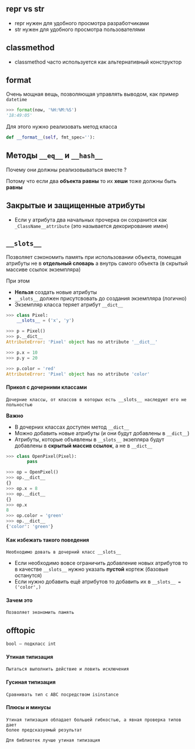 
## repr vs str

- repr нужен для удобного просмотра разработчиками
- str нужен для удобного просмотра пользователями

## classmethod

- classmethod часто используется как альтернативный конструктор

## format

Очень мощная вещь, позволяющая управлять выводом, как пример `datetime`

```python
>>> format(now, '%H:%M:%S')
'18:49:05'
```

Для этого нужно реализовать метод класса

```python
def __format__(self, fmt_spec=''):
```

## Методы `__eq__` и `__hash__`

Почему они должны реализовываться вместе ?

Потому что если два **объекта равны** то их **хеши** тоже должны быть **равны**


## Закрытые и защищенные атрибуты

- Если у атрибута два начальных прочерка он сохранится как `_ClassName__attribute` (это называется декорирование имен)


## `__slots__`
Позволяет сэкономить память при использовании объекта, помещая атрибуты не в **отдельный словарь** а внутрь самого объекта (в скрытый массиве ссылок экземпляра)

При этом
- **Нельзя** создать новые атрибуты
- `__slots__` должен присутсвовать до создания экземпляра (логично)
- Экземпляр класса теряет атрибут `__dict__` 

```python
>>> class Pixel:
	__slots__ = ('x', 'y') 

>>> p = Pixel() 
>>> p.__dict__
AttributeError: 'Pixel' object has no attribute '__dict__'

>>> p.x = 10
>>> p.y = 20

>>> p.color = 'red'
AttributeError: 'Pixel' object has no attribute 'color'
```


#### Прикол с дочерними классами

	Дочерние классы, от классов в которых есть __slots__ наследуют его не 
	польностью

**Важно**
- В дочерних классах доступен метод `__dict__`
- Можно добавить новые атрибуты (и они будут добавлены в `__dict__`)
- Атрибуты, которые объявлены в `__slots__` экзепляра будут добавлены в **скрытый массив ссылок**, а не в `__dict__`

```python
>>> class OpenPixel(Pixel):
		pass

>>> op = OpenPixel()
>>> op.__dict__
{}
>>> op.x = 8
>>> op.__dict__
{}
>>> op.x
8
>>> op.color = 'green'
>>> op.__dict__
{'color': 'green'}
```

#### Как избежать такого поведения

	Необходимо довать в дочерний класс __slots__

- Если необходимо вовсе ограничить добавление новых атрибутов то в качестве `__slots__` нужно указать **пустой** кортеж (базовые останутся)
- Если нужно добавить ещё атрибутов то добавить их в `__slots__ = ('color',)`

#### Зачем это

	Позволяет экономить память


## offtopic
	bool – подкласс int


#### Утиная типизация
	Пытаться выполнить действие и ловить исключения

#### Гусиная типизация
	Сравнивать тип с ABC посредством isinstance

#### Плюсы и минусы

	Утиная типизация обладает большей гибкостью, а явная проверка типов дает 
	более предсказуемый результат

	Для библиотек лучше утиная типизация
 